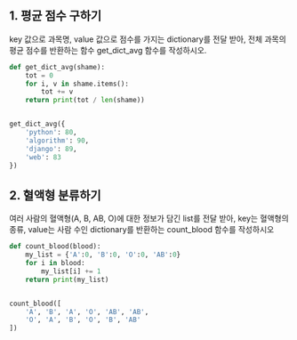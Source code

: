 ## 1. 평균 점수 구하기

key 값으로 과목명, value 값으로 점수를 가지는 dictionary를 전달 받아, 전체 과목의 평균 점수를 반환하는 함수 get_dict_avg 함수를 작성하시오.

```python
def get_dict_avg(shame):
    tot = 0
    for i, v in shame.items():
        tot += v
    return print(tot / len(shame))


get_dict_avg({
    'python': 80,
    'algorithm': 90,
    'django': 89,
    'web': 83
})
```

## 2. 혈액형 분류하기

여러 사람의 혈액형(A, B, AB, O)에 대한 정보가 담긴 list를 전달 받아, key는 혈액형의 종류, value는 사람 수인 dictionary를 반환하는 count_blood 함수를 작성하시오

```python
def count_blood(blood):
    my_list = {'A':0, 'B':0, 'O':0, 'AB':0}
    for i in blood:
        my_list[i] += 1
    return print(my_list)


count_blood([
    'A', 'B', 'A', 'O', 'AB', 'AB',
    'O', 'A', 'B', 'O', 'B', 'AB'
])
```

